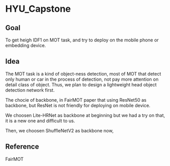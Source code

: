 # HYU_Capstone

## Goal

To get heigh IDF1 on MOT task, and try to deploy on the mobile phone or embedding device.

## Idea

The MOT task is a kind of object-ness detection, most of MOT that detect only human or car in the process of detection, not pay more attention on detail class of object. Thus, we plan to design a lightweight head object detection network first.

The chocie of backbone, in FairMOT paper that using ResNet50 as backbone, but ResNet is not friendly for deploying on mobile device.

We choosen Lite-HRNet as backbone at beginning but we had a try on that, it is a new one and difficult to us.

Then, we choosen ShuffleNetV2 as backbone now, 

## Reference

FairMOT
